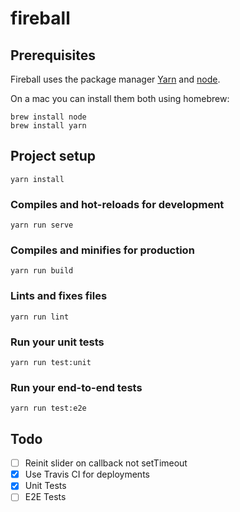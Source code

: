 # fireball

## Prerequisites

Fireball uses the package manager [Yarn](https://yarnpkg.com/en/) and [node](https://nodejs.org).

On a mac you can install them both using homebrew:

```
brew install node
brew install yarn
```

## Project setup

```
yarn install
```

### Compiles and hot-reloads for development

```
yarn run serve
```

### Compiles and minifies for production

```
yarn run build
```

### Lints and fixes files

```
yarn run lint
```

### Run your unit tests

```
yarn run test:unit
```

### Run your end-to-end tests

```
yarn run test:e2e
```

## Todo

- [ ] Reinit slider on callback not setTimeout
- [x] Use Travis CI for deployments
- [x] Unit Tests
- [ ] E2E Tests
